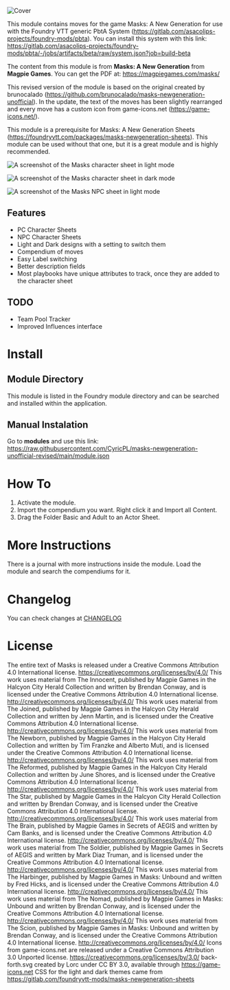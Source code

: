 ![Cover](images/cover.webp)

This module contains moves for the game Masks: A New Generation for use with the Foundry VTT generic PbtA System (https://gitlab.com/asacolips-projects/foundry-mods/pbta). You can install this system with this link: https://gitlab.com/asacolips-projects/foundry-mods/pbta/-/jobs/artifacts/beta/raw/system.json?job=build-beta

The content from this module is from **Masks: A New Generation** from **Magpie Games**. You can get the PDF at: https://magpiegames.com/masks/

This revised version of the module is based on the original created by brunocalado (https://github.com/brunocalado/masks-newgeneration-unofficial). In the update, the text of the moves has been slightly rearranged and every move has a custom icon from game-icons.net (https://game-icons.net/).

This module is a prerequisite for Masks: A New Generation Sheets (https://foundryvtt.com/packages/masks-newgeneration-sheets). This module can be used without that one, but it is a great module and is highly recommended.

![A screenshot of the Masks character sheet in light mode](images/screenshots/character-sheet_light.webp)

![A screenshot of the Masks character sheet in dark mode](images/screenshots/character-sheet_dark.webp)

![A screenshot of the Masks NPC sheet in light mode](images/screenshots/npc-sheet_light.webp)

## Features
- PC Character Sheets
- NPC Character Sheets
- Light and Dark designs with a setting to switch them
- Compendium of moves
- Easy Label switching
- Better description fields
- Most playbooks have unique attributes to track, once they are added to the character sheet

## TODO
- Team Pool Tracker
- Improved Influences interface

# Install

## Module Directory
This module is listed in the Foundry module directory and can be searched and installed within the application.

## Manual Instalation
Go to **modules** and use this link: https://raw.githubusercontent.com/CyricPL/masks-newgeneration-unofficial-revised/main/module.json

# How To

1. Activate the module.
3. Import the compendium you want. Right click it and Import all Content.
4. Drag the Folder Basic and Adult to an Actor Sheet.

# More Instructions
There is a journal with more instructions inside the module. Load the module and search the compendiums for it.

# Changelog
You can check changes at [CHANGELOG](CHANGELOG.md)

# License
The entire text of Masks is released under a Creative Commons Attribution 4.0 International license. https://creativecommons.org/licenses/by/4.0/
This work uses material from The Innocent, published by Magpie Games in the Halcyon City Herald Collection and written by Brendan Conway, and is licensed under the Creative Commons Attribution 4.0 International license. http://creativecommons.org/licenses/by/4.0/
This work uses material from The Joined, published by Magpie Games in the Halcyon City Herald Collection and written by Jenn Martin, and is licensed under the Creative Commons Attribution 4.0 International license. http://creativecommons.org/licenses/by/4.0/
This work uses material from The Newborn, published by Magpie Games in the Halcyon City Herald Collection and written by Tim Franzke and Alberto Muti, and is licensed under the Creative Commons Attribution 4.0 International license. http://creativecommons.org/licenses/by/4.0/
This work uses material from The Reformed, published by Magpie Games in the Halcyon City Herald Collection and written by June Shores, and is licensed under the Creative Commons Attribution 4.0 International license. http://creativecommons.org/licenses/by/4.0/
This work uses material from The Star, published by Magpie Games in the Halcyon City Herald Collection and written by Brendan Conway, and is licensed under the Creative Commons Attribution 4.0 International license. http://creativecommons.org/licenses/by/4.0/
This work uses material from The Brain, published by Magpie Games in Secrets of AEGIS and written by Cam Banks, and is licensed under the Creative Commons Attribution 4.0 International license. http://creativecommons.org/licenses/by/4.0/
This work uses material from The Soldier, published by Magpie Games in Secrets of AEGIS and written by Mark Diaz Truman, and is licensed under the Creative Commons Attribution 4.0 International license. http://creativecommons.org/licenses/by/4.0/
This work uses material from The Harbinger, published by Magpie Games in Masks: Unbound and written by Fred Hicks, and is licensed under the Creative Commons Attribution 4.0 International license. http://creativecommons.org/licenses/by/4.0/
This work uses material from The Nomad, published by Magpie Games in Masks: Unbound and written by Brendan Conway, and is licensed under the Creative Commons Attribution 4.0 International license. http://creativecommons.org/licenses/by/4.0/
This work uses material from The Scion, published by Magpie Games in Masks: Unbound and written by Brendan Conway, and is licensed under the Creative Commons Attribution 4.0 International license. http://creativecommons.org/licenses/by/4.0/
Icons from game-icons.net are released under a Creative Commons Attribution 3.0 Unported license. https://creativecommons.org/licenses/by/3.0/
back-forth.svg created by Lorc under CC BY 3.0, available through https://game-icons.net
CSS for the light and dark themes came from https://gitlab.com/foundryvtt-mods/masks-newgeneration-sheets